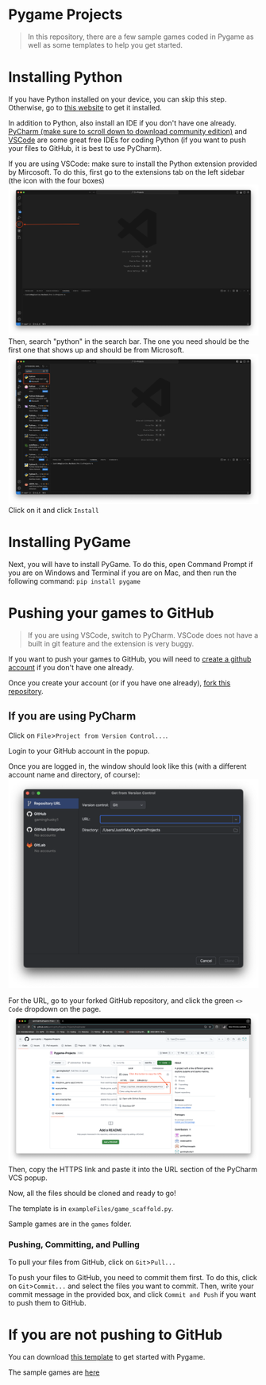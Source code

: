 # Pygame Projects
> In this repository, there are a few sample games coded in Pygame as well as some templates to help you get started.

# Installing Python
If you have Python installed on your device, you can skip this step. Otherwise, go to [this website](https://www.python.org/downloads/) to get it installed.

In addition to Python, also install an IDE if you don't have one already. [PyCharm (make sure to scroll down to download community edition)](https://jetbrains.com/pycharm/download/) and [VSCode](https://code.visualstudio.com/download) are some great free IDEs for coding Python (if you want to push your files to GitHub, it is best to use PyCharm).

If you are using VSCode: make sure to install the Python extension provided by Mircosoft. To do this, first go to the extensions tab on the left sidebar (the icon with the four boxes)
![](tutorial%20pictures/Extensions%20Tab.png)
Then, search "python" in the search bar. The one you need should be the first one that shows up and should be from Microsoft.
![](tutorial%20pictures/Extensions%20Tab%20Search%20Python.png)
Click on it and click ```Install```

# Installing PyGame
Next, you will have to install PyGame. To do this, open Command Prompt if you are on Windows and Terminal if you are on Mac, and then run the following command: ```pip install pygame```

# Pushing your games to GitHub
> If you are using VSCode, switch to PyCharm. VSCode does not have a built in git feature and the extension is very buggy.

If you want to push your games to GitHub, you will need to [create a github account](https://github.com/signup?ref_cta=Sign+up&ref_loc=header+logged+out&ref_page=%2F&source=header-home) if you don't have one already.

Once you create your account (or if you have one already), [fork this repository](https://github.com/gamingkitty/Pygame-Projects/fork).
## If you are using PyCharm
Click on ```File```>```Project from Version Control...```.

Login to your GitHub account in the popup.

Once you are logged in, the window should look like this (with a different account name and directory, of course):\
![](/tutorial%20pictures/PyCharm%20VCS.png)

For the URL, go to your forked GitHub repository, and click the green ```<> Code``` dropdown on the page.
![](tutorial%20pictures/GitHub%20Clone%20URL.png)
Then, copy the HTTPS link and paste it into the URL section of the PyCharm VCS popup.

Now, all the files should be cloned and ready to go!

The template is in ```exampleFiles/game_scaffold.py```.

Sample games are in the ```games``` folder.

### Pushing, Committing, and Pulling
To pull your files from GitHub, click on ```Git```>```Pull...```

To push your files to GitHub, you need to commit them first. To do this, click on ```Git```>```Commit...``` and select the files you want to commit. Then, write your commit message in the provided box, and click ```Commit and Push``` if you want to push them to GitHub.

# If you are not pushing to GitHub
You can download [this template](https://github.com/gamingkitty/Pygame-Projects/blob/master/exampleFiles/game_scaffold.py) to get started with Pygame.

The sample games are [here](https://github.com/gamingkitty/Pygame-Projects/tree/master/games)
